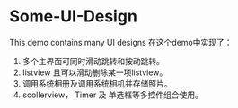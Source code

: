 Some-UI-Design
==============

This demo contains many UI designs
在这个demo中实现了：
1. 多个主界面可同时滑动跳转和按动跳转。
2. listview 且可以滑动删除某一项listview。
3. 调用系统相册及调用系统相机并存储照片。
4. scollerview， Timer 及 单选框等多控件组合使用。

